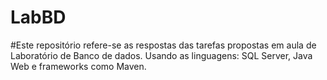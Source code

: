 # LabBD

#Este repositório refere-se as respostas das tarefas propostas em aula de Laboratório de Banco de dados. Usando as linguagens: SQL Server, Java Web e frameworks como Maven.
